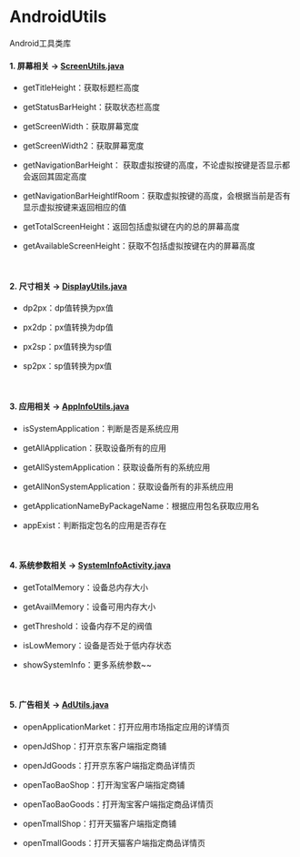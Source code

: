 # AndroidUtils
Android工具类库

#### 1. 屏幕相关 -> [ScreenUtils.java](https://github.com/leavesC/AndroidUtils/blob/master/app/src/main/java/com/czy/androidutils/sytem/utils/ScreenUtils.java)
 
  - getTitleHeight：获取标题栏高度
  
  - getStatusBarHeight：获取状态栏高度
    
  - getScreenWidth：获取屏幕宽度
  
  - getScreenWidth2：获取屏幕宽度
  
  - getNavigationBarHeight： 获取虚拟按键的高度，不论虚拟按键是否显示都会返回其固定高度
  
  - getNavigationBarHeightIfRoom：获取虚拟按键的高度，会根据当前是否有显示虚拟按键来返回相应的值
  
  - getTotalScreenHeight：返回包括虚拟键在内的总的屏幕高度
  
  - getAvailableScreenHeight：获取不包括虚拟按键在内的屏幕高度
  
<br>

#### 2. 尺寸相关 ->  [DisplayUtils.java](https://github.com/leavesC/AndroidUtils/blob/master/app/src/main/java/com/czy/androidutils/sytem/utils/DisplayUtils.java)

  - dp2px：dp值转换为px值
  
  - px2dp：px值转换为dp值
    
  - px2sp：px值转换为sp值
  
  - sp2px：sp值转换为px值

<br>

#### 3. 应用相关 -> [AppInfoUtils.java](https://github.com/leavesC/AndroidUtils/blob/master/app/src/main/java/com/czy/androidutils/sytem/utils/AppInfoUtils.java)
 
  - isSystemApplication：判断是否是系统应用
  
  - getAllApplication：获取设备所有的应用
    
  - getAllSystemApplication：获取设备所有的系统应用
  
  - getAllNonSystemApplication：获取设备所有的非系统应用

  - getApplicationNameByPackageName：根据应用包名获取应用名

  - appExist：判断指定包名的应用是否存在

<br>

#### 4. 系统参数相关 -> [SystemInfoActivity.java](https://github.com/leavesC/AndroidUtils/blob/master/app/src/main/java/com/czy/androidutils/sytem/SystemInfoActivity.java)

  - getTotalMemory：设备总内存大小
  
  - getAvailMemory：设备可用内存大小
    
  - getThreshold：设备内存不足的阀值
  
  - isLowMemory：设备是否处于低内存状态
  
  - showSystemInfo：更多系统参数~~

<br>

#### 5. 广告相关 -> [AdUtils.java](https://github.com/leavesC/AndroidUtils/blob/master/app/src/main/java/com/czy/androidutils/ad/utils/AdUtils.java)

  - openApplicationMarket：打开应用市场指定应用的详情页

  - openJdShop：打开京东客户端指定商铺

  - openJdGoods：打开京东客户端指定商品详情页

  - openTaoBaoShop：打开淘宝客户端指定商铺

  - openTaoBaoGoods：打开淘宝客户端指定商品详情页

  - openTmallShop：打开天猫客户端指定商铺
  
  - openTmallGoods：打开天猫客户端指定商品详情页
